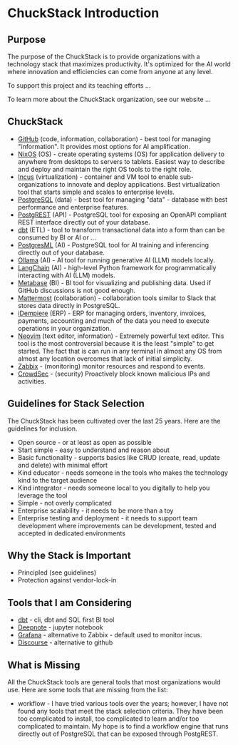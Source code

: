 # ChuckStack Introduction

## Purpose
The purpose of the ChuckStack is to provide organizations with a technology stack that maximizes productivity. It's optimized for the AI world where innovation and efficiencies can come from anyone at any level.

To support this project and its teaching efforts ...

To learn more about the ChuckStack organization, see our website ...

## ChuckStack
- [GitHub](https://github.com/) (code, information, collaboration) - best tool for managing "information". It provides most options for AI amplification.
- [NixOS](https://nixos.org/) (OS) - create operating systems (OS) for application delivery to anywhere from desktops to servers to tablets. Easiest way to describe and deploy and maintain the right OS tools to the right role.
- [Incus](https://linuxcontainers.org/incus/docs/main/) (virtualization) - container and VM tool to enable sub-organizations to innovate and deploy applications. Best virtualization tool that starts simple and scales to enterprise levels.
- [PostgreSQL](https://www.postgresql.org/) (data) - best tool for managing "data" - database with best performance and enterprise features.
- [PostgREST](https://postgrest.org/) (API) - PostgreSQL tool for exposing an OpenAPI compliant REST interface directly out of your database.
- [dbt](https://www.getdbt.com/) (ETL) - tool to transform transactional data into a form than can be consumed by BI or AI or ...
- [PostgresML](https://postgresml.org/) (AI) - PostgreSQL tool for AI training and inferencing directly out of your database.
- [Ollama](https://ollama.com/) (AI) - AI tool for running generative AI (LLM) models locally.
- [LangChain](https://www.langchain.com/) (AI) - high-level Python framework for programmatically interacting with AI (LLM) models.
- [Metabase](https://www.metabase.com/) (BI) - BI tool for visualizing and publishing data. Used if GitHub discussions is not good enough.
- [Mattermost](https://mattermost.com/) (collaboration) - collaboration tools similar to Slack that stores data directly in PostgreSQL.
- [iDempiere](https://www.idempiere.org/) (ERP) - ERP for managing orders, inventory, invoices, payments, accounting and much of the data you need to execute operations in your organization.
- [Neovim](https://neovim.io/) (text editor, information) - Extremely powerful text editor. This tool is the most controversial because it is the least "simple" to get started. The fact that is can run in any terminal in almost any OS from almost any location overcomes that lack of initial simplicity.
- [Zabbix](https://www.zabbix.com/) - (monitoring) monitor resources and respond to events.
- [CrowdSec](https://www.crowdsec.net/) - (security) Proactively block known malicious IPs and activities.

## Guidelines for Stack Selection
The ChuckStack has been cultivated over the last 25 years. Here are the guidelines for inclusion.
- Open source - or at least as open as possible
- Start simple - easy to understand and reason about
- Basic functionality - supports basics like CRUD (create, read, update and delete) with minimal effort
- Kind educator - needs someone in the tools who makes the technology kind to the target audience
- Kind integrator - needs someone local to you digitally to help you leverage the tool
- Simple - not overly complicated
- Enterprise scalability - it needs to be more than a toy
- Enterprise testing and deployment - it needs to support team development where improvements can be development, tested and accepted in dedicated environments

## Why the Stack is Important
- Principled (see guidelines)
- Protection against vendor-lock-in

## Tools that I am Considering
- [dbt](https://www.lightdash.com/) - cli, dbt and SQL first BI tool
- [Deepnote](https://deepnote.com/) - jupyter notebook
- [Grafana](https://grafana.com/) - alternative to Zabbix - default used to monitor incus.
- [Discourse](https://www.discourse.org/) - alternative to github

## What is Missing
All the ChuckStack tools are general tools that most organizations would use. Here are some tools that are missing from the list:
- workflow - I have tried various tools over the years; however, I have not found any tools that meet the stack selection criteria. They have been too complicated to install, too complicated to learn and/or too complicated to maintain. My hope is to find a workflow engine that runs directly out of PostgreSQL that can be exposed through PostgREST.
